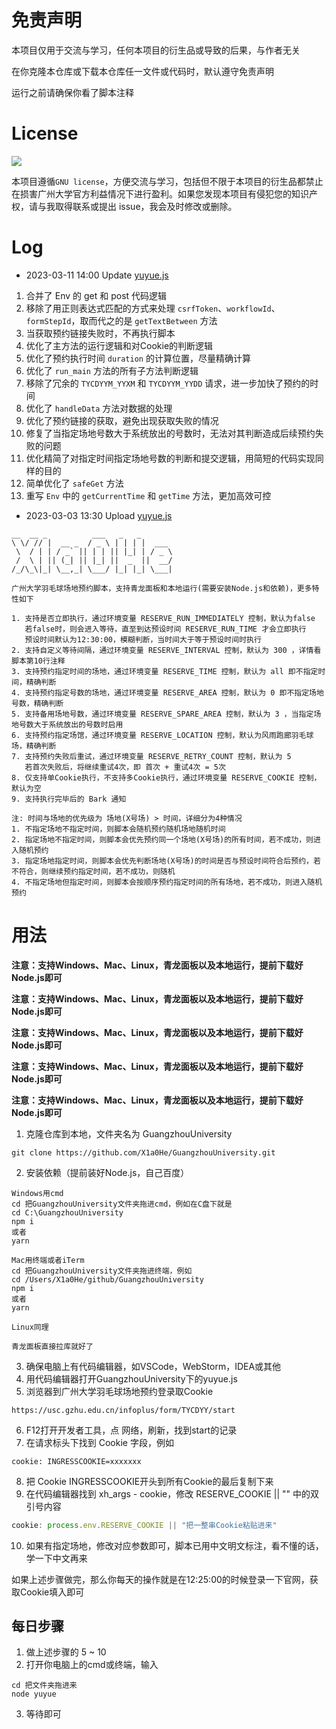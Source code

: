 # 免责声明

本项目仅用于交流与学习，任何本项目的衍生品或导致的后果，与作者无关

在你克隆本仓库或下载本仓库任一文件或代码时，默认遵守免责声明

运行之前请确保你看了脚本注释

# License

<a href="LICENSE"><img src="https://img.shields.io/github/license/fstudio/clangbuilder.svg"></a>

本项目遵循`GNU license`，方便交流与学习，包括但不限于本项目的衍生品都禁止在损害广州大学官方利益情况下进行盈利。如果您发现本项目有侵犯您的知识产权，请与我取得联系或提出 issue，我会及时修改或删除。

# Log

- 2023-03-11 14:00 Update [yuyue.js](https://github.com/X1a0He/GuangzhouUniversity/blob/main/yuyue.js)

1. 合并了 Env 的 get 和 post 代码逻辑
2. 移除了用正则表达式匹配的方式来处理 `csrfToken`、`workflowId`、`formStepId`，取而代之的是 `getTextBetween` 方法
3. 当获取预约链接失败时，不再执行脚本
4. 优化了主方法的运行逻辑和对Cookie的判断逻辑
5. 优化了预约执行时间 `duration` 的计算位置，尽量精确计算
6. 优化了 `run_main` 方法的所有子方法判断逻辑
7. 移除了冗余的 `TYCDYYM_YYXM` 和 `TYCDYYM_YYDD` 请求，进一步加快了预约的时间
8. 优化了 `handleData` 方法对数据的处理
9. 优化了预约链接的获取，避免出现获取失败的情况
10. 修复了当指定场地号数大于系统放出的号数时，无法对其判断造成后续预约失败的问题
11. 优化精简了对指定时间指定场地号数的判断和提交逻辑，用简短的代码实现同样的目的
12. 简单优化了 `safeGet` 方法
13. 重写 `Env` 中的 `getCurrentTime` 和 `getTime` 方法，更加高效可控

- 2023-03-03 13:30 Upload [yuyue.js](https://github.com/X1a0He/GuangzhouUniversity/blob/main/yuyue.js)

```
__  __ _          ___   _   _
\ \/ // |  __ _  / _ \ | | | |  ___
 \  / | | / _` || | | || |_| | / _ \
 /  \ | || (_| || |_| ||  _  ||  __/
/_/\_\|_| \__,_| \___/ |_| |_| \___|

广州大学羽毛球场地预约脚本，支持青龙面板和本地运行(需要安装Node.js和依赖)，更多特性如下

1. 支持是否立即执行，通过环境变量 RESERVE_RUN_IMMEDIATELY 控制，默认为false
   若false时，则会进入等待，直至到达预设时间 RESERVE_RUN_TIME 才会立即执行
   预设时间默认为12:30:00，模糊判断，当时间大于等于预设时间时执行
2. 支持自定义等待间隔，通过环境变量 RESERVE_INTERVAL 控制，默认为 300 ，详情看脚本第10行注释
3. 支持预约指定时间的场地，通过环境变量 RESERVE_TIME 控制，默认为 all 即不指定时间，精确判断
4. 支持预约指定号数的场地，通过环境变量 RESERVE_AREA 控制，默认为 0 即不指定场地号数，精确判断
5. 支持备用场地号数，通过环境变量 RESERVE_SPARE_AREA 控制，默认为 3 ，当指定场地号数大于系统放出的号数时启用
6. 支持预约指定场馆，通过环境变量 RESERVE_LOCATION 控制，默认为风雨跑廊羽毛球场，精确判断
7. 支持预约失败后重试，通过环境变量 RESERVE_RETRY_COUNT 控制，默认为 5 
   若首次失败后，将继续重试4次，即 首次 + 重试4次 = 5次
8. 仅支持单Cookie执行，不支持多Cookie执行，通过环境变量 RESERVE_COOKIE 控制，默认为空
9. 支持执行完毕后的 Bark 通知

注: 时间与场地的优先级为 场地(X号场) > 时间，详细分为4种情况
1. 不指定场地不指定时间，则脚本会随机预约随机场地随机时间
2. 指定场地不指定时间，则脚本会优先预约同一个场地(X号场)的所有时间，若不成功，则进入随机预约
3. 指定场地指定时间，则脚本会优先判断场地(X号场)的时间是否与预设时间符合后预约，若不符合，则继续预约指定时间，若不成功，则随机
4. 不指定场地但指定时间，则脚本会按顺序预约指定时间的所有场地，若不成功，则进入随机预约
```

# 用法

**注意：支持Windows、Mac、Linux，青龙面板以及本地运行，提前下载好Node.js即可**

**注意：支持Windows、Mac、Linux，青龙面板以及本地运行，提前下载好Node.js即可**

**注意：支持Windows、Mac、Linux，青龙面板以及本地运行，提前下载好Node.js即可**

**注意：支持Windows、Mac、Linux，青龙面板以及本地运行，提前下载好Node.js即可**

**注意：支持Windows、Mac、Linux，青龙面板以及本地运行，提前下载好Node.js即可**

1. 克隆仓库到本地，文件夹名为 GuangzhouUniversity

```
git clone https://github.com/X1a0He/GuangzhouUniversity.git
```

2. 安装依赖（提前装好Node.js，自己百度）

```
Windows用cmd
cd 把GuangzhouUniversity文件夹拖进cmd，例如在C盘下就是
cd C:\GuangzhouUniversity
npm i
或者
yarn

Mac用终端或者iTerm
cd 把GuangzhouUniversity文件夹拖进终端，例如
cd /Users/X1a0He/github/GuangzhouUniversity
npm i
或者
yarn

Linux同理

青龙面板直接拉库就好了

```

3. 确保电脑上有代码编辑器，如VSCode，WebStorm，IDEA或其他
4. 用代码编辑器打开GuangzhouUniversity下的yuyue.js
5. 浏览器到广州大学羽毛球场地预约登录取Cookie

```
https://usc.gzhu.edu.cn/infoplus/form/TYCDYY/start
```

6. F12打开开发者工具，点 网络，刷新，找到start的记录
7. 在请求标头下找到 Cookie 字段，例如

```
cookie: INGRESSCOOKIE=xxxxxxx
```

8. 把 Cookie INGRESSCOOKIE开头到所有Cookie的最后复制下来
9. 在代码编辑器找到 xh_args - cookie，修改 RESERVE_COOKIE || "" 中的双引号内容

```js
cookie: process.env.RESERVE_COOKIE || "把一整串Cookie粘贴进来"
```

10. 如果有指定场地，修改对应参数即可，脚本已用中文明文标注，看不懂的话，学一下中文再来

如果上述步骤做完，那么你每天的操作就是在12:25:00的时候登录一下官网，获取Cookie填入即可

## 每日步骤

1. 做上述步骤的 5 ~ 10
2. 打开你电脑上的cmd或终端，输入

```
cd 把文件夹拖进来
node yuyue
```

3. 等待即可
